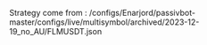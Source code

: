 Strategy come from : /configs/Enarjord/passivbot-master/configs/live/multisymbol/archived/2023-12-19_no_AU/FLMUSDT.json